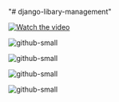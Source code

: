 "# django-libary-management" 

[![Watch the video](https://i.imgur.com/vKb2F1B.png)](https://drive.google.com/file/d/1ZkAKSGBLCZqs4rfRXcJAnOeZ6dqEQZ4P/view?usp=sharing)

![github-small](https://i.ibb.co/cCkgL0B/vlcsnap-2020-09-13-10h58m47s622.png)

![github-small](https://i.ibb.co/YbN6Nqs/vlcsnap-2020-09-13-10h59m06s468.png)

![github-small](https://i.ibb.co/QpjnTjT/vlcsnap-2020-09-13-10h59m34s635.png)

![github-small](https://i.ibb.co/GpMZKc5/vlcsnap-2020-09-13-10h59m54s092.png)
